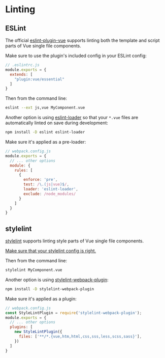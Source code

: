 # Linting

## ESLint

The official [eslint-plugin-vue](https://eslint.vuejs.org/) supports linting both the template and script parts of Vue single file components.

Make sure to use the plugin's included config in your ESLint config:

``` js
// .eslintrc.js
module.exports = {
  extends: [
    "plugin:vue/essential"
  ]
}
```

Then from the command line:

``` bash
eslint --ext js,vue MyComponent.vue
```

Another option is using [eslint-loader](https://github.com/MoOx/eslint-loader) so that your `*.vue` files are automatically linted on save during development:

``` bash
npm install -D eslint eslint-loader
```

Make sure it's applied as a pre-loader:

``` js
// webpack.config.js
module.exports = {
  // ... other options
  module: {
    rules: [
      {
        enforce: 'pre',
        test: /\.(js|vue)$/,
        loader: 'eslint-loader',
        exclude: /node_modules/
      }
    ]
  }
}
```
## stylelint

[stylelint](https://stylelint.io) supports linting style parts of Vue single file components.

[Make sure that your stylelint config is right.](https://stylelint.io/user-guide/configuration/)

Then from the command line:

``` bash
stylelint MyComponent.vue
```

Another option is using [stylelint-webpack-plugin](https://github.com/webpack-contrib/stylelint-webpack-plugin):

``` bash
npm install -D stylelint-webpack-plugin
```

Make sure it's applied as a plugin:

``` js
// webpack.config.js
const StyleLintPlugin = require('stylelint-webpack-plugin');
module.exports = {
  // ... other options
  plugins: [
    new StyleLintPlugin({
      files: ['**/*.{vue,htm,html,css,sss,less,scss,sass}'],
    })
  ]
}
```
